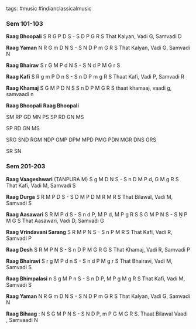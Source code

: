 tags: #music #indianclassicalmusic 
### Sem 101-103
**Raag Bhoopali**
S R G P D S - S D P G R S
That Kalyan, Vadi G, Samvadi D

**Raag Yaman**
N R G m D N S - S N D P m G R S
That Kalyan, Vadi G, Samvadi N

**Raag Bhairav**
S r G M P d N S - S N d P M G r S

**Raag Kafi**
S R g m P D n S - S n D P m g R S
Thaat Kafi, Vadi P, Samvadi R

**Raag Khamaj**
S G M P D N S
S n D P M G R S
thaat  khamaaj, vaadi g, samvaadi n

**Raag Bhoopali**
**Raag Bhoopali**

SM RP GD MN PS
SP RD GN MS

SP RD GN MS

SRG SND 
RGM NDP
GMP DPM
MPD PMG
PDN MGR
DNS GRS

SR SN
### Sem 201-203
**Raag Vaageshwari** (TANPURA M)
S g M D N S - S n D M P d, G M g R S
That Kafi, Vadi M, Samvadi S

**Raag Durga**
S R M P D S - S D M P D M R M R S
That Bilawal, Vadi M, Samvadi S

**Raag Aasawari**
S R M P d S - S n d P, M P d, M P g R S              S G M P N S - S Ṉ P M G S
That Aasawari, Vadi D, Samvadi G

**Raag Vrindavani Sarang**
S R M P N S - S n P M R S
That Kafi, Vadi R, Samvadi P

**Raag Desh**
S R M P N S - S n D P M G R G S
That Khamaj, Vadi R, Samvadi P

**Raag Bhairavi**
S r g M P d n S - S n d P M g r S
That Bhairavi, Vadi M, Samvadi S

**Raag Bhimpalasi**
n S g M P n S - S n D P, M P g M g R S
That Kafi, Vadi M, Samvadi S

**Raag Yaman**
N R G m D N S - S N D P m G R S
That Kalyan, Vadi G, Samvadi N

**Raag Bihaag** : N S G M P N S - S N D P, m P G M G R S. Thaat Bilawal Vaadi , Samvaadi N

